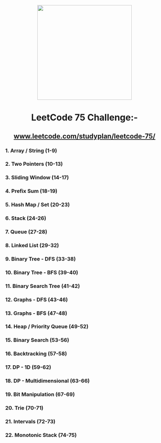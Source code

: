 <p align="center"> <img src="https://upload.wikimedia.org/wikipedia/commons/1/19/LeetCode_logo_black.png" width="300"> </p>

# <p align="center">  LeetCode 75 Challenge:- </p>
## <p align="center"> www.leetcode.com/studyplan/leetcode-75/ </p>
 

<h3> 1. Array / String (1-9) </h3> 
<h3> 2. Two Pointers (10-13)  </h3>
<h3> 3. Sliding Window (14-17)  </h3>
<h3> 4. Prefix Sum (18-19)  </h3>
<h3> 5. Hash Map / Set (20-23)  </h3>
<h3> 6. Stack (24-26)  </h3>
<h3> 7. Queue (27-28)  </h3>
<h3> 8. Linked List (29-32) </h3> 
<h3> 9. Binary Tree - DFS (33-38)</h3>  
<h3> 10. Binary Tree - BFS (39-40)  </h3>
<h3> 11. Binary Search Tree (41-42)  </h3>
<h3> 12. Graphs - DFS (43-46)  </h3>
<h3> 13. Graphs - BFS (47-48)  </h3>
<h3> 14. Heap / Priority Queue (49-52) </h3>  
<h3> 15. Binary Search (53-56)  </h3>
<h3> 16. Backtracking (57-58)  </h3>
<h3> 17. DP - 1D (59-62)  </h3>
<h3> 18. DP - Multidimensional (63-66)  </h3>
<h3> 19. Bit Manipulation (67-69)  </h3>
<h3> 20. Trie (70-71)  </h3>
<h3> 21. Intervals (72-73)  </h3>
<h3> 22. Monotonic Stack (74-75) </h3> 
